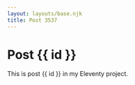 ```yaml
---
layout: layouts/base.njk
title: Post 3537
---
```


# Post {{ id }}

This is post {{ id }} in my Eleventy project.
